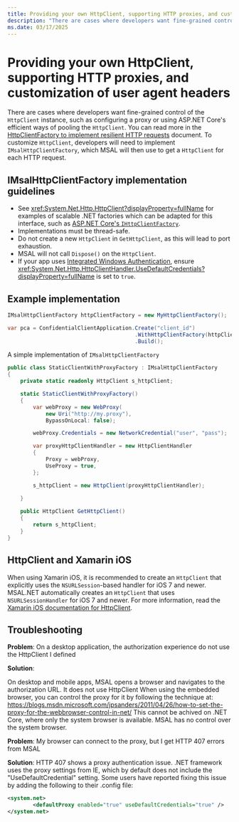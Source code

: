 ```yaml
---
title: Providing your own HttpClient, supporting HTTP proxies, and customization of user agent headers
description: "There are cases where developers want fine-grained control of the HttpClient instance, such as configuring a proxy or using ASP.NET Core's efficient ways of pooling the HttpClient."
ms.date: 03/17/2025
---
```


# Providing your own HttpClient, supporting HTTP proxies, and customization of user agent headers

There are cases where developers want fine-grained control of the `HttpClient` instance, such as configuring a proxy or using ASP.NET Core's efficient ways of pooling the `HttpClient`. You can read more in the [HttpClientFactory to implement resilient HTTP requests](/dotnet/standard/microservices-architecture/implement-resilient-applications/use-httpclientfactory-to-implement-resilient-http-requests) document. To customize `HttpClient`, developers will need to implement `IMsalHttpClientFactory`, which MSAL will then use to get a `HttpClient` for each HTTP request.

## IMsalHttpClientFactory implementation guidelines

- See <xref:System.Net.Http.HttpClient?displayProperty=fullName> for examples of scalable .NET factories which can be adapted for this interface, such as [ASP.NET Core's `IHttpClientFactory`](/aspnet/core/fundamentals/http-requests).
- Implementations must be thread-safe.
- Do not create a new `HttpClient` in `GetHttpClient`, as this will lead to port exhaustion.
- MSAL will not call `Dispose()` on the `HttpClient`.
- If your app uses [Integrated Windows Authentication](../acquiring-tokens/desktop-mobile/integrated-windows-authentication.md), ensure <xref:System.Net.Http.HttpClientHandler.UseDefaultCredentials?displayProperty=fullName> is set to `true`.

## Example implementation

```csharp
IMsalHttpClientFactory httpClientFactory = new MyHttpClientFactory();

var pca = ConfidentialClientApplication.Create("client_id") 
                                        .WithHttpClientFactory(httpClientFactory)
                                        .Build();
```

A simple implementation of `IMsalHttpClientFactory`

```csharp
public class StaticClientWithProxyFactory : IMsalHttpClientFactory
{
    private static readonly HttpClient s_httpClient;

    static StaticClientWithProxyFactory()
    {
        var webProxy = new WebProxy(
            new Uri("http://my.proxy"),
            BypassOnLocal: false);

        webProxy.Credentials = new NetworkCredential("user", "pass");

        var proxyHttpClientHandler = new HttpClientHandler
        {
            Proxy = webProxy,
            UseProxy = true,
        };

        s_httpClient = new HttpClient(proxyHttpClientHandler);
        
    }

    public HttpClient GetHttpClient()
    {
        return s_httpClient;
    }
}
```


## HttpClient and Xamarin iOS

When using Xamarin iOS, it is recommended to create an `HttpClient` that explicitly uses the `NSURLSession`-based handler for iOS 7 and newer. MSAL.NET automatically creates an `HttpClient` that uses `NSURLSessionHandler` for iOS 7 and newer. For more information, read the [Xamarin iOS documentation for HttpClient](/xamarin/cross-platform/macios/http-stack).

## Troubleshooting

**Problem**: On a desktop application, the authorization experience do not use the HttpClient I defined

**Solution**:

On desktop and mobile apps, MSAL opens a browser and navigates to the authorization URL. It does not use HttpClient
When using the embedded browser, you can control the proxy for it by following the technique at:  https://blogs.msdn.microsoft.com/jpsanders/2011/04/26/how-to-set-the-proxy-for-the-webbrowser-control-in-net/
This cannot be achived on .NET Core, where only the system browser is available. MSAL has no control over the system browser.

**Problem**: My browser can connect to the proxy, but I get HTTP 407 errors from MSAL

**Solution**: HTTP 407 shows a proxy authentication issue. .NET framework uses the proxy settings from IE, which by default does not include the "UseDefaultCredential" setting. Some users have reported fixing this issue by adding the following to their .config file: 

```xml
<system.net>
        <defaultProxy enabled="true" useDefaultCredentials="true" />  
</system.net>
```
